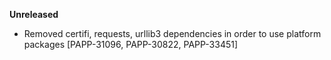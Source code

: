 **Unreleased**
* Removed certifi, requests, urllib3 dependencies in order to use platform packages [PAPP-31096, PAPP-30822, PAPP-33451]
